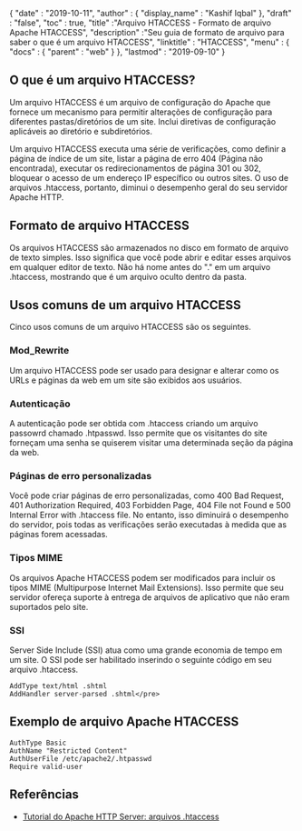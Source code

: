 {
  "date" : "2019-10-11",
  "author" : {
    "display_name" : "Kashif Iqbal"
},
  "draft" : "false",
  "toc" : true,
  "title" :"Arquivo HTACCESS - Formato de arquivo Apache HTACCESS",
  "description" :"Seu guia de formato de arquivo para saber o que é um arquivo HTACCESS",
  "linktitle" : "HTACCESS",
  "menu" : {
    "docs" : {
      "parent" : "web"
}
},
  "lastmod" : "2019-09-10"
}

## O que é um arquivo HTACCESS?

Um arquivo HTACCESS é um arquivo de configuração do Apache que fornece um mecanismo para permitir alterações de configuração para diferentes pastas/diretórios de um site. Inclui diretivas de configuração aplicáveis ao diretório e subdiretórios.

Um arquivo HTACCESS executa uma série de verificações, como definir a página de índice de um site, listar a página de erro 404 (Página não encontrada), executar os redirecionamentos de página 301 ou 302, bloquear o acesso de um endereço IP específico ou outros sites. O uso de arquivos .htaccess, portanto, diminui o desempenho geral do seu servidor Apache HTTP.

## Formato de arquivo HTACCESS

Os arquivos HTACCESS são armazenados no disco em formato de arquivo de texto simples. Isso significa que você pode abrir e editar esses arquivos em qualquer editor de texto. Não há nome antes do "." em um arquivo .htaccess, mostrando que é um arquivo oculto dentro da pasta.

## Usos comuns de um arquivo HTACCESS

Cinco usos comuns de um arquivo HTACCESS são os seguintes.

### Mod_Rewrite

Um arquivo HTACCESS pode ser usado para designar e alterar como os URLs e páginas da web em um site são exibidos aos usuários.

### Autenticação

A autenticação pode ser obtida com .htaccess criando um arquivo passowrd chamado .htpasswd. Isso permite que os visitantes do site forneçam uma senha se quiserem visitar uma determinada seção da página da web.

### Páginas de erro personalizadas

Você pode criar páginas de erro personalizadas, como 400 Bad Request, 401 Authorization Required, 403 Forbidden Page, 404 File not Found e 500 Internal Error with .htaccess file. No entanto, isso diminuirá o desempenho do servidor, pois todas as verificações serão executadas à medida que as páginas forem acessadas.

### Tipos MIME

Os arquivos Apache HTACCESS podem ser modificados para incluir os tipos MIME (Multipurpose Internet Mail Extensions). Isso permite que seu servidor ofereça suporte à entrega de arquivos de aplicativo que não eram suportados pelo site.

### SSI

Server Side Include (SSI) atua como uma grande economia de tempo em um site. O SSI pode ser habilitado inserindo o seguinte código em seu arquivo .htaccess.

```
AddType text/html .shtml
AddHandler server-parsed .shtml</pre>
```

## Exemplo de arquivo Apache HTACCESS

```
AuthType Basic
AuthName "Restricted Content"
AuthUserFile /etc/apache2/.htpasswd
Require valid-user
```

## Referências

* [Tutorial do Apache HTTP Server: arquivos .htaccess](https://httpd.apache.org/docs/current/howto/htaccess.html)

